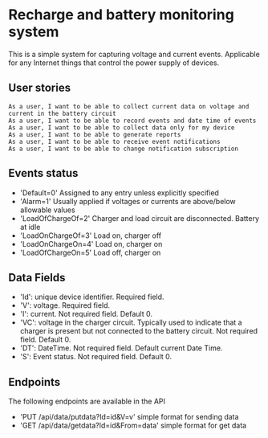 # Recharge and battery monitoring system
This is a simple system for capturing voltage and current events. Applicable for any Internet things that control the power supply of devices. 

## User stories

    As a user, I want to be able to collect current data on voltage and current in the battery circuit
    As a user, I want to be able to record events and date time of events
    As a user, I want to be able to collect data only for my device
    As a user, I want to be able to generate reports
    As a user, I want to be able to receive event notifications
    As a user, I want to be able to change notification subscription

## Events status

- 'Default=0' Assigned to any entry unless explicitly specified
- 'Alarm=1' Usually applied if voltages or currents are above/below allowable values
- 'LoadOfChargeOf=2' Charger and load circuit are disconnected. Battery at idle
- 'LoadOnChargeOf=3' Load on, charger off
- 'LoadOnChargeOn=4' Load on, charger on
- 'LoadOfChargeOn=5' Load off, charger on

## Data Fields

- 'Id': unique device identifier. Required field.
- 'V': voltage. Required field.
- 'I': current. Not required field. Default 0.
- 'VC': voltage in the charger circuit.
        Typically used to indicate that a charger is present but not connected to the battery circuit.
        Not required field. Default 0.
- 'DT': DateTime. Not required field. Default current Date Time.
- 'S': Event status. Not required field. Default 0.

## Endpoints

The following endpoints are available in the API
- 'PUT /api/data/putdata?Id=id&V=v' simple format for sending data
- 'GET /api/data/getdata?Id=id&From=data' simple format for get data
